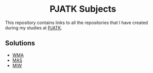 <h1 align="center">
PJATK Subjects
</h1>

This repository contains links to all the repositories that I have created during my studies at [PJATK](https://pja.edu.pl/).

## Solutions
- [WMA](https://github.com/wrozal/WMA-pjatk)
- [MAS](https://github.com/wrozal/MAS-pjatk)
- [MIW](https://github.com/wrozal/MIW-pjatk)
